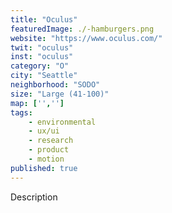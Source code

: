 ```yaml
---
title: "Oculus"
featuredImage: ./-hamburgers.png
website: "https://www.oculus.com/"
twit: "oculus"
inst: "oculus"
category: "O"
city: "Seattle"
neighborhood: "SODO"
size: "Large (41-100)"
map: ['','']
tags:
    - environmental
    - ux/ui
    - research
    - product
    - motion
published: true
---
```


Description
